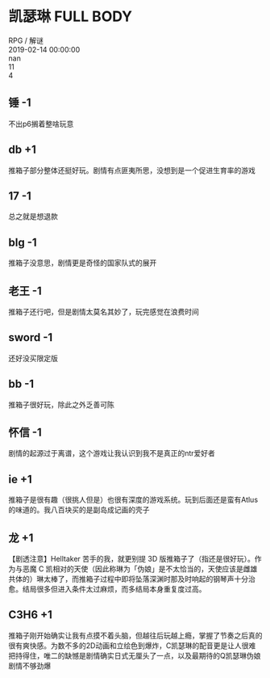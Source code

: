 



# 凯瑟琳 FULL BODY
  
RPG / 解谜  
2019-02-14 00:00:00  
nan  
11  
4
## 锤 -1


不出p6搁着整啥玩意
##  db +1 


 推箱子部分整体还挺好玩。剧情有点匪夷所思，没想到是一个促进生育率的游戏 
## 17 -1


总之就是想退款
## blg -1


推箱子没意思，剧情更是奇怪的国家队式的展开
## 老王 -1


推箱子还行吧，但是剧情太莫名其妙了，玩完感觉在浪费时间
## sword -1


还好没买限定版
## bb -1


推箱子很好玩，除此之外乏善可陈
## 怀信 -1


剧情的起源过于离谱，这个游戏让我认识到我不是真正的ntr爱好者
## ie +1


推箱子是很有趣（很挑人但是）也很有深度的游戏系统。玩到后面还是蛮有Atlus的味道的。我八百块买的是副岛成记画的壳子
## 龙 +1


【剧透注意】Helltaker 苦手的我，就更别提 3D 版推箱子了（指还是很好玩）。作为与恶魔 C 凯相对的天使（因此称琳为「伪娘」是不太恰当的，天使应该是雌雄共体的）琳太棒了，而推箱子过程中即将坠落深渊时那及时响起的钢琴声十分治愈。结局很多但进入条件太过麻烦，而多结局本身重复度过高。
## C3H6 +1


推箱子刚开始确实让我有点摸不着头脑，但越往后玩越上瘾，掌握了节奏之后真的很有爽快感。为数不多的2D动画和立绘色到爆炸，C凯瑟琳的配音更是让人很难把持得住，唯二的缺憾是剧情确实日式无厘头了一点，以及最期待的Q凯瑟琳伪娘剧情不够劲爆